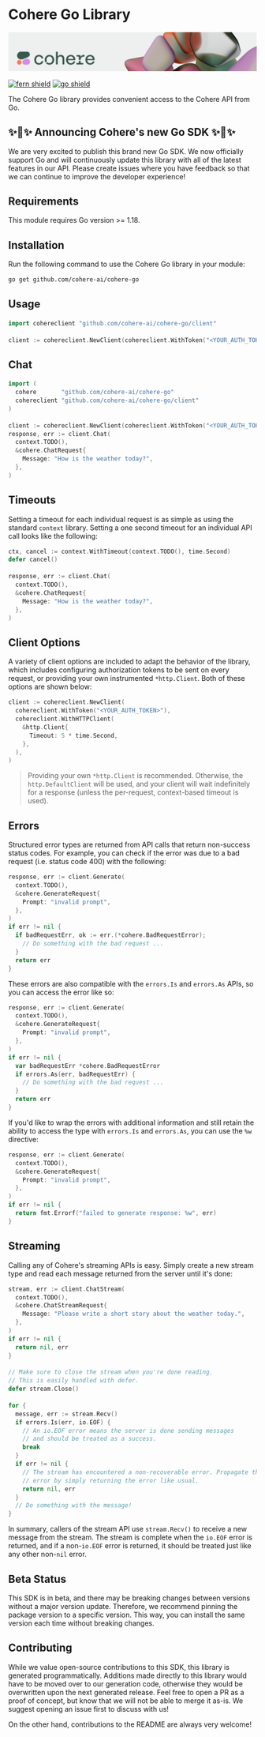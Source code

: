 # Cohere Go Library

![](banner.png)

[![fern shield](https://img.shields.io/badge/%F0%9F%8C%BF-SDK%20generated%20by%20Fern-brightgreen)](https://github.com/fern-api/fern)
[![go shield](https://img.shields.io/badge/go-docs-blue)](https://pkg.go.dev/github.com/cohere-ai/cohere-go)

The Cohere Go library provides convenient access to the Cohere API from Go.

## ✨🪩✨ Announcing Cohere's new Go SDK ✨🪩✨

We are very excited to publish this brand new Go SDK. We now officially support Go and will continuously update this library with all of the latest features in our API. Please create issues where you have feedback so that we can continue to improve the developer experience!

## Requirements

This module requires Go version >= 1.18.

## Installation

Run the following command to use the Cohere Go library in your module:
```sh
go get github.com/cohere-ai/cohere-go
```

## Usage

```go
import cohereclient "github.com/cohere-ai/cohere-go/client"

client := cohereclient.NewClient(cohereclient.WithToken("<YOUR_AUTH_TOKEN>"))
```

## Chat

```go
import (
  cohere       "github.com/cohere-ai/cohere-go"
  cohereclient "github.com/cohere-ai/cohere-go/client"
)

client := cohereclient.NewClient(cohereclient.WithToken("<YOUR_AUTH_TOKEN>"))
response, err := client.Chat(
  context.TODO(),
  &cohere.ChatRequest{
    Message: "How is the weather today?",
  },
)
```

## Timeouts

Setting a timeout for each individual request is as simple as using the standard
`context` library. Setting a one second timeout for an individual API call looks
like the following:

```go
ctx, cancel := context.WithTimeout(context.TODO(), time.Second)
defer cancel()

response, err := client.Chat(
  context.TODO(),
  &cohere.ChatRequest{
    Message: "How is the weather today?",
  },
)
```

## Client Options

A variety of client options are included to adapt the behavior of the library, which includes
configuring authorization tokens to be sent on every request, or providing your own instrumented
`*http.Client`. Both of these options are shown below:

```go
client := cohereclient.NewClient(
  cohereclient.WithToken("<YOUR_AUTH_TOKEN>"),
  cohereclient.WithHTTPClient(
    &http.Client{
      Timeout: 5 * time.Second,
    },
  ),
)
```

> Providing your own `*http.Client` is recommended. Otherwise, the `http.DefaultClient` will be used,
> and your client will wait indefinitely for a response (unless the per-request, context-based timeout
> is used).

## Errors

Structured error types are returned from API calls that return non-success status codes. For example,
you can check if the error was due to a bad request (i.e. status code 400) with the following:

```go
response, err := client.Generate(
  context.TODO(),
  &cohere.GenerateRequest{
    Prompt: "invalid prompt",
  },
)
if err != nil {
  if badRequestErr, ok := err.(*cohere.BadRequestError);
    // Do something with the bad request ...
  }
  return err
}
```

These errors are also compatible with the `errors.Is` and `errors.As` APIs, so you can access the error
like so:

```go
response, err := client.Generate(
  context.TODO(),
  &cohere.GenerateRequest{
    Prompt: "invalid prompt",
  },
)
if err != nil {
  var badRequestErr *cohere.BadRequestError
  if errors.As(err, badRequestErr) {
    // Do something with the bad request ...
  }
  return err
}
```

If you'd like to wrap the errors with additional information and still retain the ability to access the type
with `errors.Is` and `errors.As`, you can use the `%w` directive:

```go
response, err := client.Generate(
  context.TODO(),
  &cohere.GenerateRequest{
    Prompt: "invalid prompt",
  },
)
if err != nil {
  return fmt.Errorf("failed to generate response: %w", err)
}
```

## Streaming

Calling any of Cohere's streaming APIs is easy. Simply create a new stream type and read
each message returned from the server until it's done:

```go
stream, err := client.ChatStream(
  context.TODO(),
  &cohere.ChatStreamRequest{
    Message: "Please write a short story about the weather today.",
  },
)
if err != nil {
  return nil, err
}

// Make sure to close the stream when you're done reading.
// This is easily handled with defer.
defer stream.Close()

for {
  message, err := stream.Recv()
  if errors.Is(err, io.EOF) {
    // An io.EOF error means the server is done sending messages
    // and should be treated as a success.
    break
  }
  if err != nil {
    // The stream has encountered a non-recoverable error. Propagate the
    // error by simply returning the error like usual.
    return nil, err
  }
  // Do something with the message!
}
```

In summary, callers of the stream API use `stream.Recv()` to receive a new
message from the stream. The stream is complete when the `io.EOF` error is
returned, and if a non-`io.EOF` error is returned, it should be treated just
like any other non-`nil` error.

## Beta Status

This SDK is in beta, and there may be breaking changes between versions without a major 
version update. Therefore, we recommend pinning the package version to a specific version. 
This way, you can install the same version each time without breaking changes.

## Contributing

While we value open-source contributions to this SDK, this library is generated programmatically. 
Additions made directly to this library would have to be moved over to our generation code, 
otherwise they would be overwritten upon the next generated release. Feel free to open a PR as
 a proof of concept, but know that we will not be able to merge it as-is. We suggest opening 
an issue first to discuss with us!

On the other hand, contributions to the README are always very welcome!
